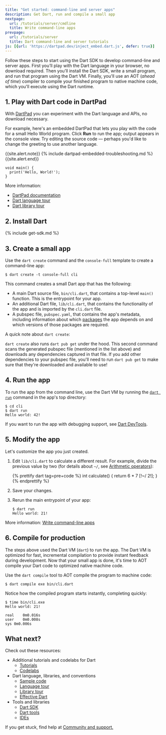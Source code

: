 ```yaml
---
title: "Get started: command-line and server apps"
description: Get Dart, run and compile a small app
nextpage:
  url: /tutorials/server/cmdline
  title: Write command-line apps
prevpage:
  url: /tutorials/server
  title: Dart command-line and server tutorials
js: [{url: 'https://dartpad.dev/inject_embed.dart.js', defer: true}]
---
```


Follow these steps to start using the Dart SDK to develop command-line and server apps.
First you’ll play with the Dart language in your browser, no download required.
Then you’ll install the Dart SDK, write a small program, and run that program using the Dart VM.
Finally, you'll use an AOT (_ahead of time_) compiler to compile your finished program to native machine code,
which you'll execute using the Dart runtime.

## 1. Play with Dart code in DartPad

With [DartPad](/tools/dartpad) you can experiment with the Dart language and
APIs, no download necessary.

For example, here's an embedded DartPad that lets you play with the code for a
small Hello World program. Click **Run** to run the app; output appears in the
console view. Try editing the source code &mdash; perhaps you'd like to change the
greeting to use another language.

{{site.alert.note}}
  {% include dartpad-embedded-troubleshooting.md %}
{{site.alert.end}}

<?code-excerpt "misc/test/samples_test.dart (hello-world)"?>
```dart:run-dartpad:ga_id-hello_world
void main() {
  print('Hello, World!');
}
```

More information:

* [DartPad documentation][]
* [Dart language tour][]
* [Dart library tour][]

## 2. Install Dart

{% include get-sdk.md %}

## 3. Create a small app

Use the `dart create` command and the `console-full` template
to create a command-line app:

```terminal
$ dart create -t console-full cli
```

This command creates a small Dart app that has the following:

* A main Dart source file, `bin/cli.dart`, that contains a top-level
  `main()` function. This is the entrypoint for your app.
* An additional Dart file, `lib/cli.dart`, that contains the functionality of
  the app and is imported by the `cli.dart` file.
* A pubspec file, `pubspec.yaml`, that contains the app's metadata, including
  information about which [packages](/guides/packages) the app depends on
  and which versions of those packages are required.
  
A quick note about `dart create`:

`dart create` also runs `dart pub get` under the hood. This second command
scans the generated pubspec file (mentioned in the list above) and
downloads any dependencies captured in that file. If you add other
dependencies to your pubspec file, you'll need to run `dart pub get`
to make sure that they're downloaded and available to use!


## 4. Run the app

To run the app from the command line, use the Dart VM by running the
[`dart run`](/tools/dart-tool) command in the app's top directory:

```terminal
$ cd cli
$ dart run
Hello world: 42!
```

If you want to run the app with debugging support, see
[Dart DevTools](/tools/dart-devtools).

## 5. Modify the app

Let's customize the app you just created.

 1. Edit `lib/cli.dart` to calculate a different result. For example, divide the
    previous value by two (for details about `~/`, see [Arithmetic operators][]):

    <?code-excerpt "misc/test/tutorial/get_started.dart (calculate)" replace="/~\/ 2/[!$&!]/g"?>
    {% prettify dart tag=pre+code %}
    int calculate() {
      return 6 * 7 [!~/ 2!];
    }
    {% endprettify %}

 1. Save your changes.

 1. Rerun the main entrypoint of your app:

    ```terminal
    $ dart run
    Hello world: 21!
    ```

More information:
[Write command-line apps](/tutorials/server/cmdline)

## 6. Compile for production

The steps above used the Dart VM (`dart`) to run the app. The Dart VM is
optimized for fast, incremental compilation to provide instant feedback
during development. Now that your small app is done,
it's time to AOT compile your Dart code to optimized native machine code.

Use the `dart compile` tool to AOT compile the program to machine code:

```terminal
$ dart compile exe bin/cli.dart
```
Notice how the compiled program starts instantly, completing quickly:

```terminal
$ time bin/cli.exe
Hello world: 21!

real	0m0.016s
user	0m0.008s
sys	0m0.006s
```

## What next?

Check out these resources:

* Additional tutorials and codelabs for Dart
  * [Tutorials](/tutorials)
  * [Codelabs](/codelabs)
* Dart language, libraries, and conventions
  * [Sample code](/samples)
  * [Language tour](/guides/language/language-tour)
  * [Library tour](/guides/libraries/library-tour)
  * [Effective Dart](/guides/language/effective-dart)
* Tools and libraries
  * [Dart SDK](/tools/sdk)
  * [Dart tools](/tools)
  * [IDEs](/tools#ides-and-editors)

If you get stuck, find help at [Community and support.](/community)

[Arithmetic operators]: /guides/language/language-tour#arithmetic-operators
[stagehand]: {{site.pub-pkg}}/stagehand
[DartPad documentation]: /tools/dartpad
[Dart language tour]: /guides/language/language-tour
[Dart library tour]: /guides/libraries/library-tour
[ide]: /tools#ides-and-editors

